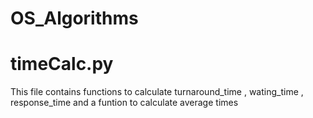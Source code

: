 # OS_Algorithms

# timeCalc.py

This file contains functions to calculate turnaround_time , wating_time , response_time and a funtion to calculate average times
